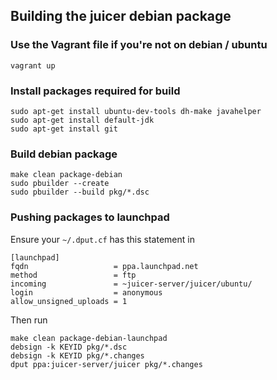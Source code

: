 ## Building the juicer debian package

### Use the Vagrant file if you're not on debian / ubuntu

    vagrant up

### Install packages required for build

    sudo apt-get install ubuntu-dev-tools dh-make javahelper
    sudo apt-get install default-jdk
    sudo apt-get install git

### Build debian package

    make clean package-debian
    sudo pbuilder --create
    sudo pbuilder --build pkg/*.dsc

### Pushing packages to launchpad

Ensure your `~/.dput.cf` has this statement in

    [launchpad]
    fqdn                   = ppa.launchpad.net
    method                 = ftp
    incoming               = ~juicer-server/juicer/ubuntu/
    login                  = anonymous
    allow_unsigned_uploads = 1

Then run

    make clean package-debian-launchpad
    debsign -k KEYID pkg/*.dsc
    debsign -k KEYID pkg/*.changes
    dput ppa:juicer-server/juicer pkg/*.changes
